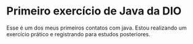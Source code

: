 <h1> Primeiro exercício de Java da DIO</h1>
<p>Esse é um dos meus primeiros contatos com java. Estou realizando um exercício prático e registrando para estudos posteriores.</p>